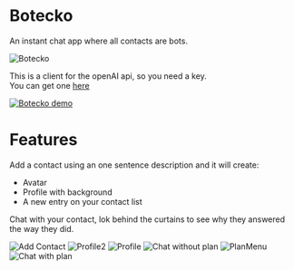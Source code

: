 # Botecko
An instant chat app where all contacts are bots.

![Botecko](https://raw.githubusercontent.com/beothorn/Botecko/main/screenshots/logo.png)

This is a client for the openAI api, so you need a key.  
You can get one [here](https://platform.openai.com/account/api-keys)

[![Botecko demo](//img.youtube.com/vi/T5jF57Luoh4/0.jpg)](//www.youtube.com/watch?v=T5jF57Luoh4 "Botecko demo")

# Features

Add a contact using an one sentence description and it will create:
- Avatar
- Profile with background
- A new entry on your contact list 

Chat with your contact, lok behind the curtains to see why they answered the way they did.  

![Add Contact](https://raw.githubusercontent.com/beothorn/Botecko/main/screenshots/addContact.png)
![Profile2](https://raw.githubusercontent.com/beothorn/Botecko/main/screenshots/profile2.png)
![Profile](https://raw.githubusercontent.com/beothorn/Botecko/main/screenshots/profile.png)
![Chat without plan](https://raw.githubusercontent.com/beothorn/Botecko/main/screenshots/chatNotPlan.png)
![PlanMenu](https://raw.githubusercontent.com/beothorn/Botecko/main/screenshots/planMenu.png)
![Chat with plan](https://raw.githubusercontent.com/beothorn/Botecko/main/screenshots/chatWithPlan.png)
